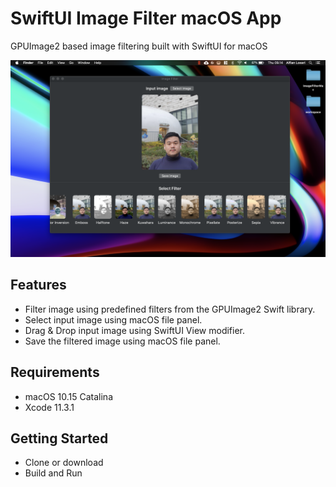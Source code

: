 # SwiftUI Image Filter macOS App 
GPUImage2 based image filtering built with SwiftUI for macOS

![Alt text](./promo.png?raw=true "Image Filter macOS App")

## Features
- Filter image using predefined filters from the GPUImage2 Swift library.
- Select input image using macOS file panel.
- Drag & Drop input image using SwiftUI View modifier.
- Save the filtered image using macOS file panel.

## Requirements
- macOS 10.15 Catalina
- Xcode 11.3.1

## Getting Started
- Clone or download
- Build and Run
